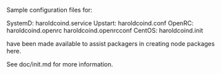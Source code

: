Sample configuration files for:

SystemD: haroldcoind.service
Upstart: haroldcoind.conf
OpenRC:  haroldcoind.openrc
         haroldcoind.openrcconf
CentOS:  haroldcoind.init

have been made available to assist packagers in creating node packages here.

See doc/init.md for more information.
